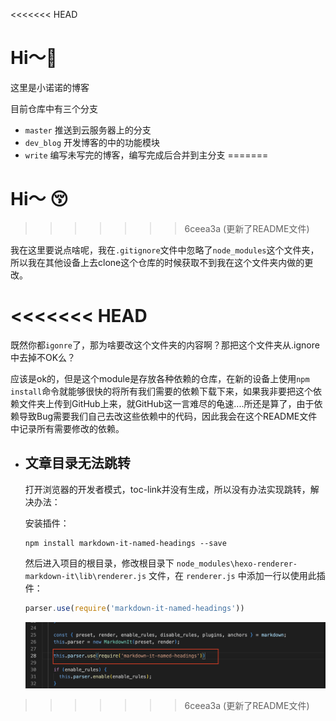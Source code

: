 <<<<<<< HEAD
# Hi～👀

这里是小诺诺的博客

目前仓库中有三个分支

- `master` 推送到云服务器上的分支
- `dev_blog` 开发博客的中的功能模块
- `write` 编写未写完的博客，编写完成后合并到主分支
=======
# Hi～ 😚
>>>>>>> 6ceea3a (更新了README文件)

我在这里要说点啥呢，我在`.gitignore`文件中忽略了`node_modules`这个文件夹，所以我在其他设备上去clone这个仓库的时候获取不到我在这个文件夹内做的更改。

<<<<<<< HEAD
=======
既然你都`igonre`了，那为啥要改这个文件夹的内容啊？那把这个文件夹从.ignore中去掉不OK么？

应该是ok的，但是这个module是存放各种依赖的仓库，在新的设备上使用`npm install`命令就能够很快的将所有我们需要的依赖下载下来，如果我非要把这个依赖文件夹上传到GitHub上来，就GitHub这一言难尽的龟速....所还是算了，由于依赖导致Bug需要我们自己去改这些依赖中的代码，因此我会在这个README文件中记录所有需要修改的依赖。

- ## 文章目录无法跳转

  打开浏览器的开发者模式，toc-link并没有生成，所以没有办法实现跳转，解决办法：

  安装插件：

  ```shell
  npm install markdown-it-named-headings --save
  ```

  然后进入项目的根目录，修改根目录下 `node_modules\hexo-renderer-markdown-it\lib\renderer.js` 文件，在 `renderer.js` 中添加一行以使用此插件：

  ```js
  parser.use(require('markdown-it-named-headings'))
  ```

  ![](README/1.png)

>>>>>>> 6ceea3a (更新了README文件)
